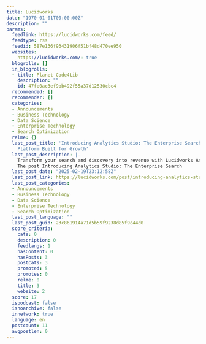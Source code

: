 ```yaml
---
title: Lucidworks
date: "1970-01-01T00:00:00Z"
description: ""
params:
  feedlink: https://lucidworks.com/feed/
  feedtype: rss
  feedid: 587e136f93431906f51bf48d470ee950
  websites:
    https://lucidworks.com/: true
  blogrolls: []
  in_blogrolls:
  - title: Planet Code4Lib
    description: ""
    id: 47fe0ac3ef9bb492f55a37d12530cbc4
  recommended: []
  recommender: []
  categories:
  - Announcements
  - Business Technology
  - Data Science
  - Enterprise Technology
  - Search Optimization
  relme: {}
  last_post_title: 'Introducing Analytics Studio: The Enterprise Search Analytics
    Platform Built for Growth'
  last_post_description: |-
    Transform your search and discovery into revenue with Lucidworks Analytics Studio, where real-time analytics meet actionable intelligence.
    The post Introducing Analytics Studio: The Enterprise Search
  last_post_date: "2025-02-19T23:12:58Z"
  last_post_link: https://lucidworks.com/post/introducing-analytics-studio-the-enterprise-search-analytics-platform-built-for-growth/
  last_post_categories:
  - Announcements
  - Business Technology
  - Data Science
  - Enterprise Technology
  - Search Optimization
  last_post_language: ""
  last_post_guid: 23c861914a71d5b59f9238d85f9c44d0
  score_criteria:
    cats: 0
    description: 0
    feedlangs: 1
    hasContent: 0
    hasPosts: 3
    postcats: 3
    promoted: 5
    promotes: 0
    relme: 0
    title: 3
    website: 2
  score: 17
  ispodcast: false
  isnoarchive: false
  innetwork: true
  language: en
  postcount: 11
  avgpostlen: 0
---
```

